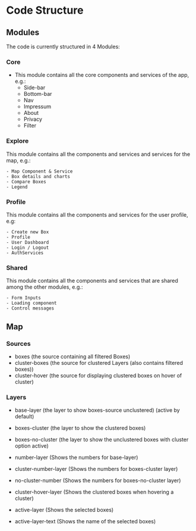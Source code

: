 # Code Structure

## Modules

The code is currently structured in 4 Modules:

### Core
- This module contains all the core components and services of the app, e.g.:
    - Side-bar
    - Bottom-bar
    - Nav
    - Impressum
    - About
    - Privacy
    - Filter

### Explore
This module contains all the components and services and services for the map, e.g.:

    - Map Component & Service
    - Box details and charts
    - Compare Boxes
    - Legend

### Profile
This module contains all the components and services for the user profile, e.g:

    - Create new Box
    - Profile
    - User Dashboard
    - Login / Logout
    - AuthServices

### Shared
This module contains all the components and services that are shared among the other modules, e.g.:

    - Form Inputs
    - Loading component
    - Control messages



## Map

### Sources

- boxes (the source containing all filtered Boxes)
- cluster-boxes (the source for clustered Layers (also contains filtered boxes))
- cluster-hover (the source for displaying clustered boxes on hover of cluster)

### Layers

- base-layer (the layer to show boxes-source unclustered) (active by default)
- boxes-cluster (the layer to show the clustered boxes)
- boxes-no-cluster (the layer to show the unclustered boxes with cluster option active)

- number-layer (Shows the numbers for base-layer)
- cluster-number-layer  (Shows the numbers for boxes-cluster layer)
- no-cluster-number (Shows the numbers for boxes-no-cluster layer)

- cluster-hover-layer (Shows the clustered boxes when hovering a cluster)

- active-layer (Shows the selected boxes)
- active-layer-text (Shows the name of the selected boxes)
